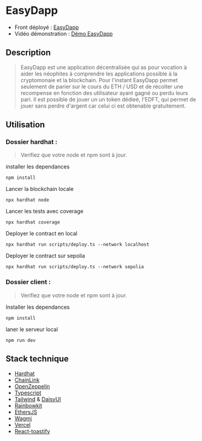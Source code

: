 # EasyDapp

- Front déployé : [EasyDapp](https://alyra-homework-deposit.vercel.app/)
- Vidéo démonstration : [Démo EasyDapp](https://drive.google.com/file/d/1mUS5Oxzx2nC8-nO-Lh2DpxRU8uwn6mtM/view?usp=sharing)

## Description

> EasyDapp est une application décentralisée qui as pour vocation à aider les néophites à comprendre les applications possible à la cryptomonaie et la blockchain.
> Pour l'instant EasyDapp permet seulement de parier sur le cours du ETH / USD et de récolter une recompense en fonction des utilisateur ayant gagné ou perdu leurs pari.
> Il est possible de jouer un un token dédieé, l'EDFT, qui permet de jouer sans perdre d'argent car celui ci est obtenable gratuitement.

## Utilisation

### Dossier hardhat :

> Verifiez que votre node et npm sont à jour.

installer les dependances
```
npm install
```

Lancer la blockchain locale
```
npx hardhat node
```

Lancer les tests avec coverage
```
npx hardhat coverage
```

Deployer le contract en local
```
npx hardhat run scripts/deploy.ts --network localhost
```

Deployer le contract sur sepolia
```
npx hardhat run scripts/deploy.ts --network sepolia
```

### Dossier client :

> Verifiez que votre node et npm sont à jour.

Installer les dependances
```
npm install
```

laner le serveur local
```
npm run dev
```

## Stack technique

- [Hardhat](https://hardhat.org/)
- [ChainLink](https://chain.link/)
- [OpenZeppelin](https://www.openzeppelin.com/)
- [Typescript](https://www.typescriptlang.org)
- [Tailwind](https://tailwindcss.com/) & [DaisyUI](https://daisyui.com/)
- [Rainbowkit](https://www.rainbowkit.com/)
- [EthersJS](https://ethers.org/)
- [Wagmi](https://wagmi.sh/)
- [Vercel](https://vercel.com/home)
- [React-toastify](fkhadra.github.io/react-toastify)
